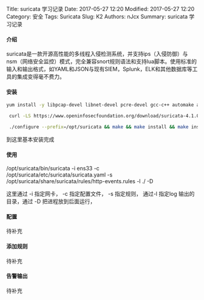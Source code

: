 Title: suricata 学习记录
Date: 2017-05-27 12:20
Modified: 2017-05-27 12:20
Category: 安全
Tags: Suricata
Slug: K2
Authors: nJcx
Summary: suricata 学习记录

#### 介绍
suricata是一款开源高性能的多线程入侵检测系统，并支持ips（入侵防御）与nsm（网络安全监控）模式，完全兼容snort规则语法和支持lua脚本。使用标准的输入和输出格式，如YAML和JSON与现有SIEM，Splunk，ELK和其他数据库等工具的集成变得毫不费力。
#### 安装

```bash
yum install -y libpcap-devel libnet-devel pcre-devel gcc-c++ automake autoconf libtool make libyaml-devel zlib-devel file-devel jansson-devel nss-devel python-pip python-devel && pip install pyyaml
```

```bash
 curl -LS https://www.openinfosecfoundation.org/download/suricata-4.1.0.tar.gz | tar zx
```

```bash
 ./configure --prefix=/opt/suricata && make && make install && make install-full

```

到这里基本安装完成
#### 使用

/opt/suricata/bin/suricata -i ens33 -c /opt/suricata/etc/suricata/suricata.yaml -s /opt/suricata/share/suricata/rules/http-events.rules -l ./ -D

这里通过 -i 指定网卡， -c 指定配置文件， -s 指定规则， 通过-l 指定log 输出的目录，通过 -D 把进程放到后面运行，


#### 配置

待补充
#### 添加规则
待补充

#### 告警输出
待补充
